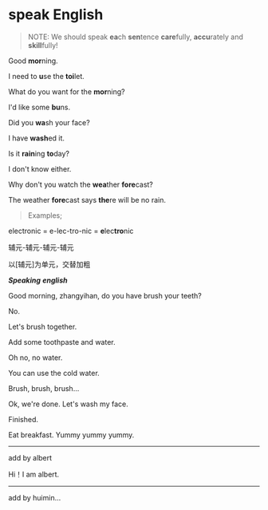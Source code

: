 # speak English

> NOTE: We should speak **ea**ch **sen**tence **care**fully, **accu**rately and **skill**fully!

Good **mor**ning.

I need to **u**se the **toi**let.

What do you want for the **mor**ning?

I'd like some **bu**ns.

Did you **wa**sh your face?

I have **wash**ed it.

Is it **rain**ing **to**day?

I don't know either.

Why don't you watch the **wea**ther **fore**cast?

The weather **fore**cast says **the**re will be no rain.



> Examples;

electronic = e-lec-tro-nic = **e**lec**tro**nic

辅元-辅元-辅元-辅元

以[辅元]为单元，交替加粗



***Speaking** **english***

Good morning, zhangyihan, do you have brush your teeth?

No.

Let's brush together.

Add some toothpaste and water.

Oh no, no water. 

You can use the cold water.

Brush, brush, brush...

Ok, we're done. Let's wash my face. 

Finished.

Eat breakfast. Yummy yummy yummy.

---

add by albert

Hi！I am albert.

---

add by huimin...